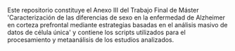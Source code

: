 Este repositorio constituye el Anexo III del Trabajo Final de Máster 'Caracterización de las diferencias de sexo en la enfermedad de Alzheimer en corteza prefrontal mediante estrategias basadas en el análisis masivo de datos de célula única' y contiene los scripts utilizados para el procesamiento y metaanálisis de los estudios analizados.
